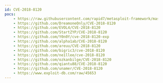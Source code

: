 ```yaml
---
id: CVE-2018-8120
pocs:
    - https://raw.githubusercontent.com/rapid7/metasploit-framework/master/modules/exploits/windows/local/ms18_8120_win32k_privesc.rb
    - https://github.com/DreamoneOnly/CVE-2018-8120
    - https://github.com/EVOL4/CVE-2018-8120
    - https://github.com/StartZYP/CVE-2018-8120
    - https://github.com/Y0n0Y/cve-2018-8120-exp
    - https://github.com/alpha1ab/CVE-2018-8120
    - https://github.com/areuu/CVE-2018-8120
    - https://github.com/bigric3/cve-2018-8120
    - https://github.com/ne1llee/cve-2018-8120
    - https://github.com/ozkanbilge/CVE-2018-8120
    - https://github.com/qiantu88/CVE-2018-8120
    - https://github.com/unamer/CVE-2018-8120
    - https://www.exploit-db.com/raw/45653
---
```

